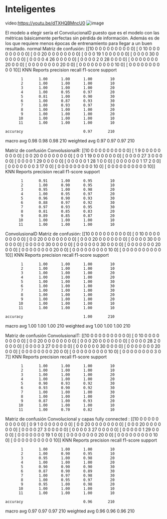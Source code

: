 # Inteligentes
video:https://youtu.be/dTXHQBMncU0
![image](https://github.com/Ricardo1192/Inteligentes/assets/56328678/528f8d5a-38c4-45f1-b6ac-5bef042cc5b1)


El modelo a elegir sería el ConvolucionalD puesto que es el modelo con las métricas básicamente perfectas sin pérdida de información. Además es de los que requiere menos épocas de entrenamiento para llegar a un buen resultado.
normal
Matriz de confusión:
[[10  0  0  0  0  0  0  0  0  0  0]
 [ 0 10  0  0  0  0  0  0  0  0  0]
 [ 0  0 20  0  0  0  0  0  0  0  0]
 [ 0  0  0 19  1  0  0  0  0  0  0]
 [ 0  0  0  0 30  0  0  0  0  0  0]
 [ 0  0  0  0  4 26  0  0  0  0  0]
 [ 0  0  0  0  2  0 28  0  0  0  0]
 [ 0  0  0  0  0  0  0 20  0  0  0]
 [ 0  0  0  0  0  0  0  0 20  0  0]
 [ 0  0  0  0  0  0  0  0  0 10  0]
 [ 0  0  0  0  0  0  0  0  0  0 10]]
KNN Reports
               precision    recall  f1-score   support

           1       1.00      1.00      1.00        10
           2       1.00      1.00      1.00        10
           3       1.00      1.00      1.00        20
           4       1.00      0.95      0.97        20
           5       0.81      1.00      0.90        30
           6       1.00      0.87      0.93        30
           7       1.00      0.93      0.97        30
           8       1.00      1.00      1.00        20
           9       1.00      1.00      1.00        20
          10       1.00      1.00      1.00        10
          11       1.00      1.00      1.00        10

    accuracy                           0.97       210
   macro avg       0.98      0.98      0.98       210
weighted avg       0.97      0.97      0.97       210

Matriz de confusión ConvolusionalR:
[[10  0  0  0  0  0  0  0  0  0  0]
 [ 1  9  0  0  0  0  0  0  0  0  0]
 [ 0  0 20  0  0  0  0  0  0  0  0]
 [ 0  0  1 19  0  0  0  0  0  0  0]
 [ 0  0  0  0 27  3  0  0  0  0  0]
 [ 0  0  0  0  1 29  0  0  0  0  0]
 [ 0  0  0  0  0  1 28  1  0  0  0]
 [ 0  0  0  0  0  0  1 17  2  0  0]
 [ 0  0  0  0  0  0  0  3 17  0  0]
 [ 0  0  0  0  0  0  0  0  0 10  0]
 [ 0  0  0  0  0  0  0  0  0  0 10]]
KNN Reports
               precision    recall  f1-score   support

           1       0.91      1.00      0.95        10
           2       1.00      0.90      0.95        10
           3       0.95      1.00      0.98        20
           4       1.00      0.95      0.97        20
           5       0.96      0.90      0.93        30
           6       0.88      0.97      0.92        30
           7       0.97      0.93      0.95        30
           8       0.81      0.85      0.83        20
           9       0.89      0.85      0.87        20
          10       1.00      1.00      1.00        10
          11       1.00      1.00      1.00        10


ConvolusionalD
Matriz de confusión:
[[10  0  0  0  0  0  0  0  0  0  0]
 [ 0 10  0  0  0  0  0  0  0  0  0]
 [ 0  0 20  0  0  0  0  0  0  0  0]
 [ 0  0  0 20  0  0  0  0  0  0  0]
 [ 0  0  0  0 30  0  0  0  0  0  0]
 [ 0  0  0  0  0 30  0  0  0  0  0]
 [ 0  0  0  0  0  0 30  0  0  0  0]
 [ 0  0  0  0  0  0  0 20  0  0  0]
 [ 0  0  0  0  0  0  0  0 20  0  0]
 [ 0  0  0  0  0  0  0  0  0 10  0]
 [ 0  0  0  0  0  0  0  0  0  0 10]]
KNN Reports
               precision    recall  f1-score   support

           1       1.00      1.00      1.00        10
           2       1.00      1.00      1.00        10
           3       1.00      1.00      1.00        20
           4       1.00      1.00      1.00        20
           5       1.00      1.00      1.00        30
           6       1.00      1.00      1.00        30
           7       1.00      1.00      1.00        30
           8       1.00      1.00      1.00        20
           9       1.00      1.00      1.00        20
          10       1.00      1.00      1.00        10
          11       1.00      1.00      1.00        10

    accuracy                           1.00       210
   macro avg       1.00      1.00      1.00       210
weighted avg       1.00      1.00      1.00       210

Matriz de confusión ConvolusionalT:
[[10  0  0  0  0  0  0  0  0  0  0]
 [ 0 10  0  0  0  0  0  0  0  0  0]
 [ 0  0 20  0  0  0  0  0  0  0  0]
 [ 0  0  0 20  0  0  0  0  0  0  0]
 [ 0  0  0  0 28  2  0  0  0  0  0]
 [ 0  0  0  0  3 27  0  0  0  0  0]
 [ 0  0  0  0  0  0 30  0  0  0  0]
 [ 0  0  0  0  0  0  0 20  0  0  0]
 [ 0  0  0  0  0  0  0  0 20  0  0]
 [ 0  0  0  0  0  0  0  0  0 10  0]
 [ 0  0  0  0  0  0  0  0  3  0  7]]
KNN Reports
               precision    recall  f1-score   support

           1       1.00      1.00      1.00        10
           2       1.00      1.00      1.00        10
           3       1.00      1.00      1.00        20
           4       1.00      1.00      1.00        20
           5       0.90      0.93      0.92        30
           6       0.93      0.90      0.92        30
           7       1.00      1.00      1.00        30
           8       1.00      1.00      1.00        20
           9       0.87      1.00      0.93        20
          10       1.00      1.00      1.00        10
          11       1.00      0.70      0.82        10



Matriz de confusión Convolucional y capas fully connected :
[[10  0  0  0  0  0  0  0  0  0  0]
 [ 0  9  1  0  0  0  0  0  0  0  0]
 [ 0  0 20  0  0  0  0  0  0  0  0]
 [ 0  0  0 20  0  0  0  0  0  0  0]
 [ 0  0  0  0 27  3  0  0  0  0  0]
 [ 0  0  0  0  3 27  0  0  0  0  0]
 [ 0  0  0  0  0  1 29  0  0  0  0]
 [ 0  0  0  0  0  0  0 19  1  0  0]
 [ 0  0  0  0  0  0  0  0 20  0  0]
 [ 0  0  0  0  0  0  0  0  0 10  0]
 [ 0  0  0  0  0  0  0  0  0  0 10]]
KNN Reports
               precision    recall  f1-score   support

           1       1.00      1.00      1.00        10
           2       1.00      0.90      0.95        10
           3       0.95      1.00      0.98        20
           4       1.00      1.00      1.00        20
           5       0.90      0.90      0.90        30
           6       0.87      0.90      0.89        30
           7       1.00      0.97      0.98        30
           8       1.00      0.95      0.97        20
           9       0.95      1.00      0.98        20
          10       1.00      1.00      1.00        10
          11       1.00      1.00      1.00        10

    accuracy                           0.96       210
   macro avg       0.97      0.97      0.97       210
weighted avg       0.96      0.96      0.96       210


